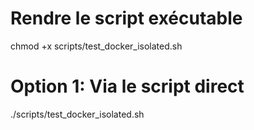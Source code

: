 # Rendre le script exécutable
chmod +x scripts/test_docker_isolated.sh

# Option 1: Via le script direct
./scripts/test_docker_isolated.sh
